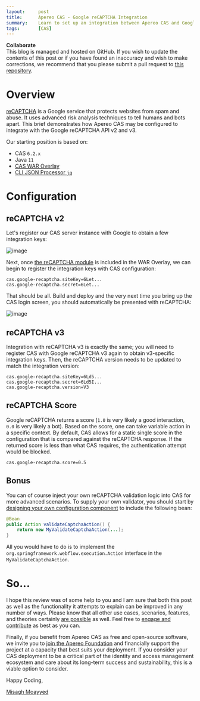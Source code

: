 ```yaml
---
layout:     post
title:      Apereo CAS - Google reCAPTCHA Integration
summary:    Learn to set up an integration between Apereo CAS and Google reCAPTCHA.
tags:       [CAS]
---
```


<div class="alert alert-success">
<strong>Collaborate</strong><br/>This blog is managed and hosted on GitHub. If you wish to update the contents of this post or if you have found an inaccuracy and wish to make corrections, we recommend that you please submit a pull request to <a href="https://github.com/apereo/apereo.github.io">this repository</a>.
</div>

# Overview

[reCAPTCHA](https://developers.google.com/recaptcha) is a Google service that protects websites from 
spam and abuse. It uses advanced risk analysis techniques to tell humans and bots apart. This brief 
demonstrates how Apereo CAS may be configured to integrate with the Google reCAPTCHA API v2 and v3. 

Our starting position is based on:

- CAS `6.2.x`
- Java `11`
- [CAS WAR Overlay](https://github.com/apereo/cas-overlay-template)
- [CLI JSON Processor `jq`](https://stedolan.github.io/jq/)

# Configuration

## reCAPTCHA v2

Let's register our CAS server instance with Google to obtain a few integration keys:

![image](https://user-images.githubusercontent.com/1205228/68384146-66bf4f00-0170-11ea-83be-0839615921fc.png)

Next, once [the reCAPTCHA module](https://apereo.github.io/cas/development/integration/Configuring-Google-reCAPTCHA.html) is included in the WAR Overlay, we can begin to register the integration keys with CAS configuration:

```properties
cas.google-recaptcha.siteKey=6Let...
cas.google-recaptcha.secret=6Let...
```

That should be all. Build and deploy and the very next time you bring up the CAS login screen, you should automatically be presented with reCAPTCHA:

![image](https://user-images.githubusercontent.com/1205228/68384529-3cba5c80-0171-11ea-8e21-304938be08d4.png)

## reCAPTCHA v3

Integration with reCAPTCHA v3 is exactly the same; you will need to register CAS with Google reCAPTCHA v3 again to obtain v3-specific integration keys. Then, 
the reCAPTCHA version needs to be updated to match the integration version:

```properties
cas.google-recaptcha.siteKey=6Ld5...
cas.google-recaptcha.secret=6Ld5I...
cas.google-recaptcha.version=V3
```                           

## reCAPTCHA Score

Google reCAPTCHA returns a score (`1.0` is very likely a good interaction, `0.0` is very likely a bot). Based on the score, one can take variable action in a specific context. By default, CAS allows for a static single score in the configuration that is compared against the reCAPTCHA response. If the returned score is less than what CAS requires, the authentication attempt would be blocked.

```properties 
cas.google-recaptcha.score=0.5
```  

## Bonus

You can of course inject your own reCAPTCHA validation logic into CAS for more advanced scenarios. To supply your own validator, you should 
start by [designing your own configuration component](https://apereo.github.io/cas/development/configuration/Configuration-Management-Extensions.html) to 
include the following bean:

```java
@Bean
public Action validateCaptchaAction() {
    return new MyValidateCaptchaAction(...);
}
```

All you would have to do is to implement the `org.springframework.webflow.execution.Action` interface in the `MyValidateCaptchaAction`. 

# So...

I hope this review was of some help to you and I am sure that both this post as well as the functionality it attempts to explain can be improved in any number of ways. Please know that all other use cases, scenarios, features, and theories certainly [are possible](https://apereo.github.io/2017/02/18/onthe-theoryof-possibility/) as well. Feel free to [engage and contribute](https://apereo.github.io/cas/developer/Contributor-Guidelines.html) as best as you can.

Finally, if you benefit from Apereo CAS as free and open-source software, we invite you to [join the Apereo Foundation](https://www.apereo.org/content/apereo-membership) and financially support the project at a capacity that best suits your deployment. If you consider your CAS deployment to be a critical part of the identity and access management ecosystem and care about its long-term success and sustainability, this is a viable option to consider.

Happy Coding,

[Misagh Moayyed](https://fawnoos.com)
